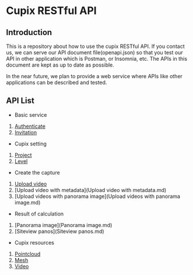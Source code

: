 # Cupix RESTful API

## Introduction

This is a repository about how to use the cupix RESTful API. If you contact us, we can serve our API document file(openapi.json) so that you test our API in other application which is Postman, or Insomnia, etc. The APIs in this document are kept as up to date as possible.

In the near future, we plan to provide a web service where APIs like other applications can be described and tested.


## API List

- Basic service
1. [Authenticate](Authenticate.md)
2. [Invitation](Invitation.md)

- Cupix setting
1. [Project](Project.md)
2. [Level](Level.md)

- Create the capture
1. [Upload video](Upload-Video.md)
2. [Upload video with metadata](Upload video with metadata.md)
3. [Upload videos with panorama image](Upload videos with panorama image.md)

- Result of calculation
1. [Panorama image](Panorama image.md)
2. [Siteview panos](Siteview panos.md)

- Cupix resources
1. [Pointcloud](Pointcloud.md)
2. [Mesh](Mesh.md)
3. [Video](Video.md)
